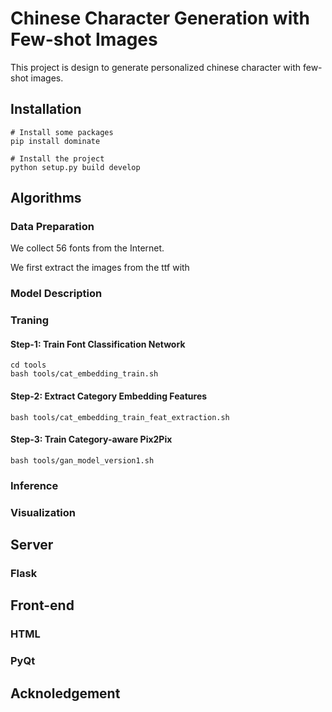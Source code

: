 # Chinese Character Generation with Few-shot Images

This project is design to generate personalized chinese character with few-shot images.

## Installation
```
# Install some packages
pip install dominate

# Install the project
python setup.py build develop  
```
## Algorithms
### Data Preparation
We collect 56 fonts from the Internet.

We first extract the images from the ttf with 
### Model Description
### Traning

#### Step-1: Train Font Classification Network
```
cd tools
bash tools/cat_embedding_train.sh
```
#### Step-2: Extract Category Embedding Features
```
bash tools/cat_embedding_train_feat_extraction.sh
```
#### Step-3: Train Category-aware Pix2Pix
```
bash tools/gan_model_version1.sh
```
### Inference
### Visualization


## Server
### Flask

## Front-end

### HTML
### PyQt

## Acknoledgement
